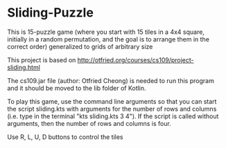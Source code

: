 # Sliding-Puzzle
This is 15-puzzle game (where you start with 15 tiles in a 4x4 square, initially in a random permutation, and the goal is to arrange them in the correct order) generalized to grids of arbitrary size

This project is based on http://otfried.org/courses/cs109/project-sliding.html

The cs109.jar file (author: Otfried Cheong) is needed to run this program and it should be moved to the lib folder of Kotlin.

To play this game, use the command line arguments so that you can start the script sliding.kts with arguments for the number of rows and columns (i.e. type in the terminal "kts sliding.kts 3 4"). If the script is called without arguments, then the number of rows and columns is four. 

Use R, L, U, D buttons to control the tiles
